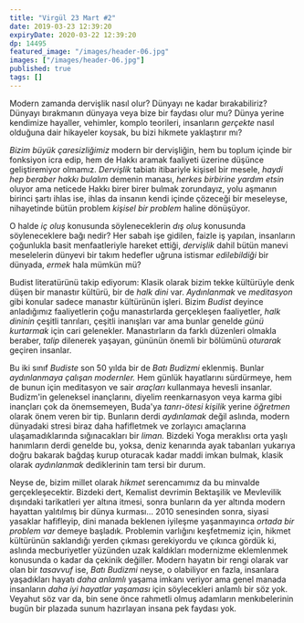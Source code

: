 ```yaml
---
title: "Virgül 23 Mart #2"
date: 2019-03-23 12:39:20
expiryDate: 2020-03-22 12:39:20
dp: 14495
featured_image: "/images/header-06.jpg"
images: ["/images/header-06.jpg"]
published: true
tags: []
---
```




Modern zamanda dervişlik nasıl olur? Dünyayı ne kadar bırakabiliriz? Dünyayı
bırakmanın dünyaya veya bize bir faydası olur mu? Dünya yerine kendimize
hayaller, vehimler, komplo teorileri, insanların *gerçekte* nasıl olduğuna dair
hikayeler koysak, bu bizi hikmete yaklaştırır mı?

*Bizim büyük çaresizliğimiz* modern bir dervişliğin, hem bu toplum içinde bir
fonksiyon icra edip, hem de Hakkı aramak faaliyeti üzerine düşünce
geliştiremiyor olmamız. *Dervişlik* tabiatı itibariyle kişisel bir mesele,
*haydi hep beraber hakkı bulalım* demenin manası, *herkes birbirine yardım
etsin* oluyor ama neticede Hakkı birer birer bulmak zorundayız, yolu aşmanın
birinci şartı ihlas ise, ihlas da insanın kendi içinde çözeceği bir meseleyse,
nihayetinde bütün problem *kişisel bir problem* haline dönüşüyor.

O halde *iç oluş* konusunda söyleneceklerin *dış oluş* konusunda söyleneceklere
bağı nedir? Her sabah işe gidilen, faizle iş yapılan, insanların çoğunlukla
basit menfaatleriyle hareket ettiği, *dervişlik* dahil bütün manevi meselelerin
dünyevi bir takım hedefler uğruna istismar *edilebildiği* bir dünyada, *ermek*
hala mümkün mü?

Budist literatürünü takip ediyorum: Klasik olarak bizim tekke kültürüyle denk
düşen bir manastır kültürü, bir de *halk dini* var. *Aydınlanmak* ve
*meditasyon* gibi konular sadece manastır kültürünün işleri. Bizim *Budist*
deyince anladığımız faaliyetlerin çoğu manastırlarda gerçekleşen faaliyetler,
*halk dininin* çeşitli tanrıları, çeşitli inanışları var ama bunlar genelde
*günü kurtarmak* için cari gelenekler. Manastırların da farklı düzenleri olmakla
beraber, *talip* dilenerek yaşayan, gününün önemli bir bölümünü *oturarak*
geçiren insanlar.

Bu iki sınıf *Budiste* son 50 yılda bir de *Batı Budizmi* eklenmiş. Bunlar
*aydınlanmaya çalışan modernler.* Hem günlük hayatlarını sürdürmeye, hem de
bunun için meditasyon ve sair *araçları* kullanmaya hevesli insanlar. Budizm'in
geleneksel inançlarını, diyelim reenkarnasyon veya karma gibi inançları çok da
önemsemeyen, Buda'ya *tanrı-ötesi kişilik* yerine *öğretmen* olarak önem veren
bir tip. Bunların derdi *aydınlamak* değil aslında, modern dünyadaki stresi
biraz daha hafifletmek ve zorlayıcı amaçlarına ulaşamadıklarında sığınacakları
bir *liman.* Bizdeki Yoga meraklısı orta yaşlı hanımların derdi genelde bu,
yoksa, deniz kenarında ayak tabanları yukarıya doğru bakarak bağdaş kurup
oturacak kadar maddi imkan bulmak, klasik olarak *aydınlanmak* dediklerinin tam
tersi bir durum.

Neyse de, bizim millet olarak *hikmet* serencamımız da bu minvalde
gerçekleşecektir. Bizdeki dert, Kemalist devrimin Bektaşilik ve Mevlevilik
dışındaki tarikatleri yer altına itmesi, sonra bunların da yer altında modern
hayattan yalıtılmış bir dünya kurması... 2010 senesinden sonra, siyasi yasaklar
hafifleyip, dini manada beklenen iyileşme yaşanmayınca *ortada bir problem var*
demeye başladık. Problemin varlığını keşfetmemiz için, hikmet kültürünün
saklandığı yerden çıkması gerekiyordu ve çıkınca gördük ki, aslında
mecburiyetler yüzünden uzak kaldıkları modernizme eklemlenmek konusunda o kadar
da çekinik değiller. Modern hayatın bir rengi olarak var olan bir *tasavvuf*
ise, *Batı Budizmi* neyse, o olabiliyor en fazla, insanlara yaşadıkları hayatı
*daha anlamlı* yaşama imkanı veriyor ama genel manada insanların *daha iyi
hayatlar yaşaması* için söylecekleri anlamlı bir söz yok. Veyahut söz var da,
bin sene önce rahmetli olmuş adamların menkıbelerinin bugün bir plazada sunum
hazırlayan insana pek faydası yok.



